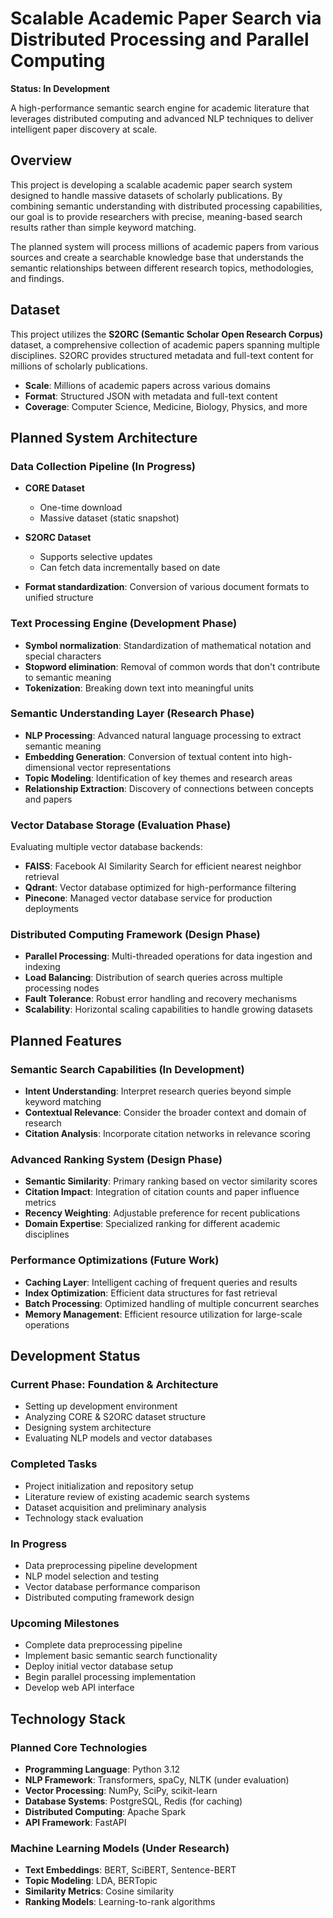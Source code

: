 # Scalable Academic Paper Search via Distributed Processing and Parallel Computing

**Status: In Development**

A high-performance semantic search engine for academic literature that leverages distributed computing and advanced NLP techniques to deliver intelligent paper discovery at scale.

## Overview

This project is developing a scalable academic paper search system designed to handle massive datasets of scholarly publications. By combining semantic understanding with distributed processing capabilities, our goal is to provide researchers with precise, meaning-based search results rather than simple keyword matching.

The planned system will process millions of academic papers from various sources and create a searchable knowledge base that understands the semantic relationships between different research topics, methodologies, and findings.

## Dataset

This project utilizes the **S2ORC (Semantic Scholar Open Research Corpus)** dataset, a comprehensive collection of academic papers spanning multiple disciplines. S2ORC provides structured metadata and full-text content for millions of scholarly publications.

- **Scale**: Millions of academic papers across various domains
- **Format**: Structured JSON with metadata and full-text content
- **Coverage**: Computer Science, Medicine, Biology, Physics, and more

## Planned System Architecture

### Data Collection Pipeline (In Progress)

- **CORE Dataset**

  - One-time download
  - Massive dataset (static snapshot)

- **S2ORC Dataset**
  - Supports selective updates
  - Can fetch data incrementally based on date
- **Format standardization**: Conversion of various document formats to unified structure

### Text Processing Engine (Development Phase)

- **Symbol normalization**: Standardization of mathematical notation and special characters
- **Stopword elimination**: Removal of common words that don't contribute to semantic meaning
- **Tokenization**: Breaking down text into meaningful units

### Semantic Understanding Layer (Research Phase)

- **NLP Processing**: Advanced natural language processing to extract semantic meaning
- **Embedding Generation**: Conversion of textual content into high-dimensional vector representations
- **Topic Modeling**: Identification of key themes and research areas
- **Relationship Extraction**: Discovery of connections between concepts and papers

### Vector Database Storage (Evaluation Phase)

Evaluating multiple vector database backends:

- **FAISS**: Facebook AI Similarity Search for efficient nearest neighbor retrieval
- **Qdrant**: Vector database optimized for high-performance filtering
- **Pinecone**: Managed vector database service for production deployments

### Distributed Computing Framework (Design Phase)

- **Parallel Processing**: Multi-threaded operations for data ingestion and indexing
- **Load Balancing**: Distribution of search queries across multiple processing nodes
- **Fault Tolerance**: Robust error handling and recovery mechanisms
- **Scalability**: Horizontal scaling capabilities to handle growing datasets

## Planned Features

### Semantic Search Capabilities (In Development)

- **Intent Understanding**: Interpret research queries beyond simple keyword matching
- **Contextual Relevance**: Consider the broader context and domain of research
- **Citation Analysis**: Incorporate citation networks in relevance scoring

### Advanced Ranking System (Design Phase)

- **Semantic Similarity**: Primary ranking based on vector similarity scores
- **Citation Impact**: Integration of citation counts and paper influence metrics
- **Recency Weighting**: Adjustable preference for recent publications
- **Domain Expertise**: Specialized ranking for different academic disciplines

### Performance Optimizations (Future Work)

- **Caching Layer**: Intelligent caching of frequent queries and results
- **Index Optimization**: Efficient data structures for fast retrieval
- **Batch Processing**: Optimized handling of multiple concurrent searches
- **Memory Management**: Efficient resource utilization for large-scale operations

## Development Status

### Current Phase: Foundation & Architecture

- Setting up development environment
- Analyzing CORE & S2ORC dataset structure
- Designing system architecture
- Evaluating NLP models and vector databases

### Completed Tasks

- Project initialization and repository setup
- Literature review of existing academic search systems
- Dataset acquisition and preliminary analysis
- Technology stack evaluation

### In Progress

- Data preprocessing pipeline development
- NLP model selection and testing
- Vector database performance comparison
- Distributed computing framework design

### Upcoming Milestones

- Complete data preprocessing pipeline
- Implement basic semantic search functionality
- Deploy initial vector database setup
- Begin parallel processing implementation
- Develop web API interface

## Technology Stack

### Planned Core Technologies

- **Programming Language**: Python 3.12
- **NLP Framework**: Transformers, spaCy, NLTK (under evaluation)
- **Vector Processing**: NumPy, SciPy, scikit-learn
- **Database Systems**: PostgreSQL, Redis (for caching)
- **Distributed Computing**: Apache Spark
- **API Framework**: FastAPI

### Machine Learning Models (Under Research)

- **Text Embeddings**: BERT, SciBERT, Sentence-BERT
- **Topic Modeling**: LDA, BERTopic
- **Similarity Metrics**: Cosine similarity
- **Ranking Models**: Learning-to-rank algorithms

